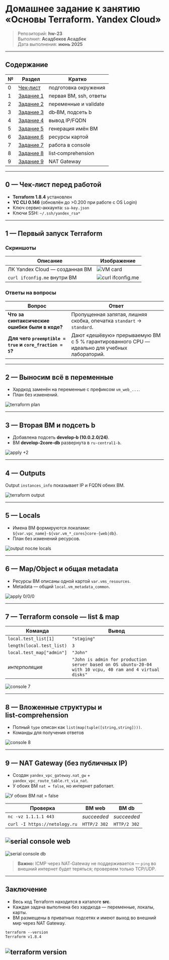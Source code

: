 # Домашнее задание к занятию «Основы Terraform. Yandex Cloud»

> Репозиторий: **hw‑23**  
> Выполнил: **Асадбеков Асадбек**  
> Дата выполнения: **июнь 2025**

---

## Содержание
| № | Раздел | Кратко |
|---|--------|--------|
| 0 | [Чек‑лист](#чек-лист) | подготовка окружения |
| 1 | [Задание 1](#1-—-первый-запуск-terraform) | первая ВМ, ssh, ответы |
| 2 | [Задание 2](#2-—-выносить-все-в-переменные) | переменные и validate |
| 3 | [Задание 3](#3-—-вторая-вм-и-подсеть) | db‑ВМ, подсеть b |
| 4 | [Задание 4](#4-—-outputs) | вывод IP/FQDN |
| 5 | [Задание 5](#5-—-locals) | генерация имён ВМ |
| 6 | [Задание 6](#6-—-map-object-и-общая-metadata) | ресурсы картой |
| 7 | [Задание 7](#7-—-terraform-console-—-list--map) | работа в console |
| 8 | [Задание 8](#8-—-console-—-вложенные-структуры) | list‑comprehension |
| 9 | [Задание 9](#9-—-nat-gateway-без-публичных-ip) | NAT Gateway |

---

## <a name="#чек-лист"></a>0 — Чек‑лист перед работой
* **Terraform 1.8.4** установлен
* **YC CLI 0.146** (обновлён до >0.200 при работе с OS Login)
* Ключ сервис‑аккаунта: `sa-key.json`
* Ключи SSH: `~/.ssh/yandex_rsa*`

---

## <a name="#1-—-первый-запуск-terraform"></a>1 — Первый запуск Terraform

### Скриншоты
| Описание | Изображение |
|---|---|
| ЛК Yandex Cloud — созданная ВМ | ![VM card](https://github.com/asad-bekov/hw-23/raw/main/img/1.png) |
| `curl ifconfig.me` внутри ВМ | ![curl ifconfig.me](https://github.com/asad-bekov/hw-23/raw/main/img/2.png) |

### Ответы на вопросы
| Вопрос | Ответ |
|---|---|
| **Что за синтаксические ошибки были в коде?** | Пропущенная запятая, лишняя скобка, опечатка `standart` → `standard`. |
| **Для чего `preemptible = true` и `core_fraction = 5`?** | Дают «дешёвую» прерываемую ВМ с 5 % гарантированного CPU — идеально для учебных лабораторий. |

---

## <a name="#2-—-выносить-все-в-переменные"></a>2 — Выносим всё в переменные

* Хардкод заменён на переменные с префиксом `vm_web_...`.
* План без изменений.

![terraform plan](https://github.com/asad-bekov/hw-23/raw/main/img/3.png)

---

## <a name="#3-—-вторая-вм-и-подсеть"></a>3 — Вторая ВМ и подсеть b

* Добавлена подсеть **develop‑b (10.0.2.0/24)**.
* ВМ **develop‑2core‑db** развернута в `ru‑central1‑b`.

![apply +2](https://github.com/asad-bekov/hw-23/raw/main/img/4.png)

---

## <a name="#4-—-outputs"></a>4 — Outputs

Output `instances_info` показывает IP и FQDN обеих ВМ.

![terraform output](https://github.com/asad-bekov/hw-23/raw/main/img/5.png)

---

## <a name="#5-—-locals"></a>5 — Locals

* Имена ВМ формируются локалами: `${var.vpc_name}-${var.vm_*_cores}core-{web|db}`.
* План без изменений ресурсов.

![output после locals](https://github.com/asad-bekov/hw-23/raw/main/img/6.png)

---

## <a name="#6-—-map-object-и-общая-metadata"></a>6 — Map/Object и общая metadata

* Ресурсы ВМ описаны одной картой `var.vms_resources`.
* Metadata — общий `local.vm_metadata_common`.

![apply 0/0/0](https://github.com/asad-bekov/hw-23/raw/main/img/7.png)

---

## <a name="#7-—-terraform-console-—-list--map"></a>7 — Terraform console — list & map

| Команда | Вывод |
|---|---|
| `local.test_list[1]` | `"staging"` |
| `length(local.test_list)` | `3` |
| `local.test_map["admin"]` | `"John"` |
| *интерполяция* | `"John is admin for production server based on OS ubuntu-20-04 with 10 vcpu, 40 ram and 4 virtual disks"` |

![console 7](https://github.com/asad-bekov/hw-23/raw/main/img/8.png)

---

## <a name="#8-—-console-—-вложенные-структуры"></a>8 — Вложенные структуры и list‑comprehension

* Полный `type` описан как `list(map(tuple([string,string])))`.
* Команды для получения ответов

![console 8](https://github.com/asad-bekov/hw-23/raw/main/img/9.png)

---

## <a name="#9-—-nat-gateway-без-публичных-ip"></a>9 — NAT Gateway (без публичных IP)

* Создан `yandex_vpc_gateway.nat_gw` + `yandex_vpc_route_table.rt_via_nat`.
* У обоих ВМ `nat = false`, но интернет работает.

![У обоих ВМ `nat = false`](https://github.com/asad-bekov/hw-23/raw/main/img/9.1.png)

| Проверка | ВМ web | ВМ db |
|---|---|---|
| `nc -vz 1.1.1.1 443` | *succeeded* | *succeeded* |
| `curl -I https://netology.ru` | `HTTP/2 302` | `HTTP/2 302` |


![serial console web](https://github.com/asad-bekov/hw-23/raw/main/img/10.png)
---
![serial console db](https://github.com/asad-bekov/hw-23/raw/main/img/11.png)

> **Важно:** ICMP через NAT‑Gateway не поддерживается — `ping` во внешний
> интернет будет теряться; проверяем только TCP/UDP.

---

## Заключение

* Весь код Terraform находится в каталоге **src**.  
* Каждая задача выполнена без хардкода — переменные, локалы, карты.  
* ВМ размещены в приватных подсетях и имеют выход во внешний мир через NAT Gateway.

```shell
terraform --version
Terraform v1.8.4
```
![terraform version](https://github.com/asad-bekov/hw-23/raw/main/img/12.png)
---
